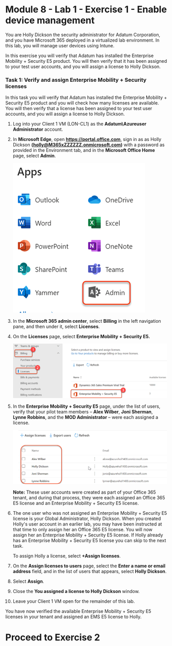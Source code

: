 # Module 8 - Lab 1 - Exercise 1 - Enable device management


You are Holly Dickson the security administrator for Adatum Corporation, and you have Microsoft 365 deployed in a virtualized lab environment. In this lab, you will manage user devices using Intune.

In this exercise you will verify that Adatum has installed the Enterprise Mobility + Security E5 product. You will then verify that it has been assigned to your test user accounts, and you will assign a license to Holly Dickson.

### Task 1: Verify and assign Enterprise Mobility + Security licenses

In this task you will verify that Adatum has installed the Enterprise Mobility + Security E5 product and you will check how many licenses are available. You will then verify that a license has been assigned to your test user accounts, and you will assign a license to Holly Dickson.

1. Log into your Client 1 VM (LON-CL1) as the **Adatum\Azureuser Administrator** account. 

1. In **Microsoft Edge**, open **https://portal.office.com**, sign in as as Holly Dickson **(holly@M365xZZZZZZ.onmicrosoft.com)** with a password as provided in the Environment tab, and in the **Microsoft Office Home** page, select **Admin**.

   ![](../Media/82.png)

1. In the **Microsoft 365 admin center**, select **Billing** in the left navigation pane, and then under it, select **Licenses**.

1. On the **Licenses** page, select **Enterprise Mobility + Security E5.**

   ![](../Media/83.png)

1. In the **Enterprise Mobility + Security E5** page, under the list of users, verify that your pilot team members – **Alex Wilber**, **Joni Sherman**, **Lynne Robbins**, and the **MOD Administrator** – were each assigned a license.

   ![](../Media/84.png)

    **Note:** These user accounts were created as part of your Office 365 tenant, and during that process, they were each assigned an Office 365 E5 license and an Enterprise Mobility + Security E5 license.

6. The one user who was not assigned an Enterprise Mobility + Security E5 license is your Global Administrator, Holly Dickson. When you created Holly&#39;s user account in an earlier lab, you may have been instructed at that time to only assign her an Office 365 E5 license. You will now assign her an Enterprise Mobility + Security E5 license.  If Holly already has an Enterprise Mobility + Security E5 license you can skip to the next task.

    To assign Holly a license, select **+Assign licenses**.

7. On the **Assign licenses to users** page, select the **Enter a name or email address** field, and in the list of users that appears, select **Holly Dickson**.

8. Select **Assign**.

9. Close the **You assigned a license to Holly Dickson** window.

10. Leave your Client 1 VM open for the remainder of this lab.

You have now verified the available Enterprise Mobility + Security E5 licenses in your tenant and assigned an EMS E5 license to Holly.



# Proceed to Exercise 2
